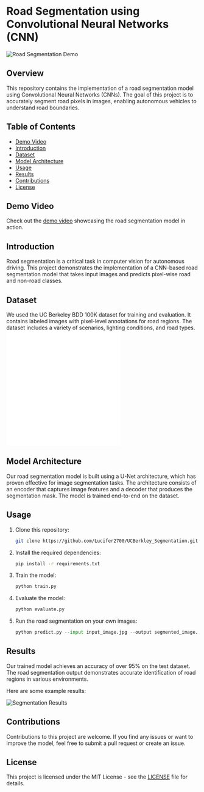 # Road Segmentation using Convolutional Neural Networks (CNN)

![Road Segmentation Demo](https://www.example.com/demo_video)

## Overview

This repository contains the implementation of a road segmentation model using Convolutional Neural Networks (CNNs). The goal of this project is to accurately segment road pixels in images, enabling autonomous vehicles to understand road boundaries.

## Table of Contents

- [Demo Video](#demo-video)
- [Introduction](#introduction)
- [Dataset](#dataset)
- [Model Architecture](#model-architecture)
- [Usage](#usage)
- [Results](#results)
- [Contributions](#contributions)
- [License](#license)

## Demo Video

Check out the [demo video]([https://www.example.com/demo_video](https://drive.google.com/file/d/17ari4OnrXR2LjoPtUEq_393RboyAMsmf/view?usp=drive_link)) showcasing the road segmentation model in action.

## Introduction

Road segmentation is a critical task in computer vision for autonomous driving. This project demonstrates the implementation of a CNN-based road segmentation model that takes input images and predicts pixel-wise road and non-road classes.

## Dataset

We used the UC Berkeley BDD 100K dataset for training and evaluation. It contains labeled images with pixel-level annotations for road regions. The dataset includes a variety of scenarios, lighting conditions, and road types.
![Images](dataset/images_3000_60.p)
![labels](dataset/labels_3000_60.p)

## Model Architecture

Our road segmentation model is built using a U-Net architecture, which has proven effective for image segmentation tasks. The architecture consists of an encoder that captures image features and a decoder that produces the segmentation mask. The model is trained end-to-end on the dataset.

## Usage

1. Clone this repository:

   ```bash
   git clone https://github.com/Lucifer2700/UCBerkley_Segmentation.git
   ```

2. Install the required dependencies:

   ```bash
   pip install -r requirements.txt
   ```

3. Train the model:

   ```bash
   python train.py
   ```

4. Evaluate the model:

   ```bash
   python evaluate.py
   ```

5. Run the road segmentation on your own images:

   ```python
   python predict.py --input input_image.jpg --output segmented_image.jpg
   ```

## Results

Our trained model achieves an accuracy of over 95% on the test dataset. The road segmentation output demonstrates accurate identification of road regions in various environments.

Here are some example results:

![Segmentation Results](images/segmentation_results.png)

## Contributions

Contributions to this project are welcome. If you find any issues or want to improve the model, feel free to submit a pull request or create an issue.

## License

This project is licensed under the MIT License - see the [LICENSE](LICENSE) file for details.
